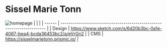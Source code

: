 # Sissel Marie Tonn

![homepage](./homepage.png)
|        |                                                                        |
| ------ | ---------------------------------------------------------------------- |
| Design | https://www.sketch.com/s/6d20b3bc-0a1e-4067-bea4-bcda36453bc2/a/eVrGn2 |
| CMS    | https://sisselmarietonn.prismic.io/                                    |
